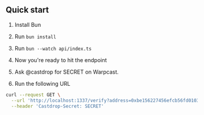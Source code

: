 ## Quick start

1. Install Bun

2. Run `bun install`

3. Run `bun --watch api/index.ts`

4. Now you're ready to hit the endpoint

5. Ask @castdrop for SECRET on Warpcast.

6. Run the following URL

```bash
curl --request GET \
  --url 'http://localhost:1337/verify?address=0xbe156227456efcb56fd01037f23b5ca4b13d36c1&verifiedAddresses=0xa081e1da16133bb4ebc7aab1a9b0588a48d15138&verifiedAddresses=0xAa3398CE39BF2De566Ae6200206F5800e946167a' \
  --header 'Castdrop-Secret: SECRET'
```
